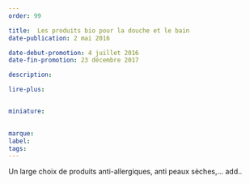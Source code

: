 ```yaml
---
order: 99

title:  Les produits bio pour la douche et le bain
date-publication: 2 mai 2016

date-debut-promotion: 4 juillet 2016
date-fin-promotion: 23 décembre 2017

description: 

lire-plus:


miniature: 
 

marque:
label: 
tags:
---
```

<!--fin-excerpt-->
<!-- *********************************** -->
<!-- **** début contenu détaillé **** -->

Un large choix de produits anti-allergiques, anti peaux sèches,...
add..

<!-- **** fin contenu détaillé **** -->
<!-- ********************************* -->